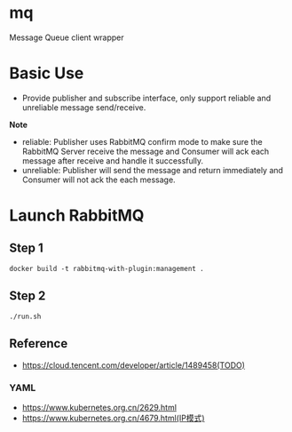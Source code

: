 # mq
Message Queue client wrapper

# Basic Use

- Provide publisher and subscribe interface, only support reliable and unreliable message send/receive.

**Note**
- reliable: Publisher uses RabbitMQ confirm mode to make sure the RabbitMQ Server receive the message 
        and Consumer will ack each message after receive and handle it successfully.
- unreliable: Publisher will send the message and return immediately and Consumer will not ack the each
        message.
        
# Launch RabbitMQ

## Step 1

```
docker build -t rabbitmq-with-plugin:management .
```

## Step 2

```
./run.sh
```
        
## Reference

- https://cloud.tencent.com/developer/article/1489458(TODO) 

### YAML

- https://www.kubernetes.org.cn/2629.html 
- https://www.kubernetes.org.cn/4679.html(IP模式)
